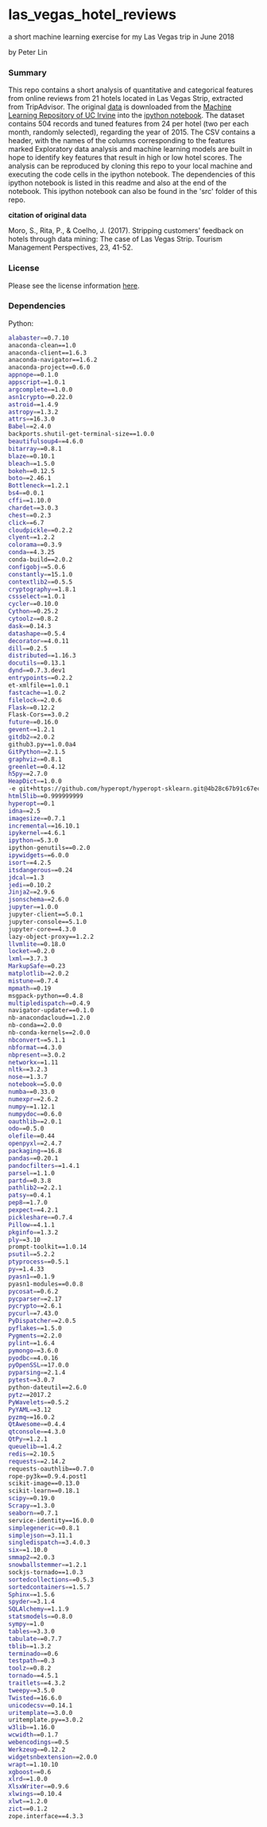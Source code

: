 # las_vegas_hotel_reviews
a short machine learning exercise for my Las Vegas trip in June 2018

by Peter Lin

### Summary

This repo contains a short analysis of quantitative and categorical features from online reviews from 21 hotels located in Las Vegas Strip, extracted from TripAdvisor. The original [data](http://archive.ics.uci.edu/ml/machine-learning-databases/00397/LasVegasTripAdvisorReviews-Dataset.csv) is downloaded from the [Machine Learning Repository of UC Irvine](http://archive.ics.uci.edu/ml/datasets/Las+Vegas+Strip) into the [ipython notebook](https://github.com/peter0083/las_vegas_hotel_reviews/blob/master/src/vegas_trip_analysis.ipynb). The dataset contains 504 records and tuned features from
24 per hotel (two per each month, randomly selected), regarding the year of 2015. The CSV contains a header, with the names of the columns corresponding to the features marked Exploratory data analysis and machine learning models are built in hope to identify key features that result in high or low hotel scores. The analysis can be reproduced by cloning this repo to your local machine and executing the code cells in the ipython notebook. The dependencies of this ipython notebook is listed in this readme and also at the end of the notebook. This ipython notebook can also be found in the 'src' folder of this repo.

**citation of original data**

Moro, S., Rita, P., & Coelho, J. (2017). Stripping customers' feedback on hotels through data mining: The case of Las Vegas Strip. Tourism Management Perspectives, 23, 41-52.

### License

Please see the license information [here](https://github.com/peter0083/las_vegas_hotel_reviews/blob/master/LICENSE).

### Dependencies

Python:

```bash
alabaster==0.7.10
anaconda-clean==1.0
anaconda-client==1.6.3
anaconda-navigator==1.6.2
anaconda-project==0.6.0
appnope==0.1.0
appscript==1.0.1
argcomplete==1.0.0
asn1crypto==0.22.0
astroid==1.4.9
astropy==1.3.2
attrs==16.3.0
Babel==2.4.0
backports.shutil-get-terminal-size==1.0.0
beautifulsoup4==4.6.0
bitarray==0.8.1
blaze==0.10.1
bleach==1.5.0
bokeh==0.12.5
boto==2.46.1
Bottleneck==1.2.1
bs4==0.0.1
cffi==1.10.0
chardet==3.0.3
chest==0.2.3
click==6.7
cloudpickle==0.2.2
clyent==1.2.2
colorama==0.3.9
conda==4.3.25
conda-build==2.0.2
configobj==5.0.6
constantly==15.1.0
contextlib2==0.5.5
cryptography==1.8.1
cssselect==1.0.1
cycler==0.10.0
Cython==0.25.2
cytoolz==0.8.2
dask==0.14.3
datashape==0.5.4
decorator==4.0.11
dill==0.2.5
distributed==1.16.3
docutils==0.13.1
dynd==0.7.3.dev1
entrypoints==0.2.2
et-xmlfile==1.0.1
fastcache==1.0.2
filelock==2.0.6
Flask==0.12.2
Flask-Cors==3.0.2
future==0.16.0
gevent==1.2.1
gitdb2==2.0.2
github3.py==1.0.0a4
GitPython==2.1.5
graphviz==0.8.1
greenlet==0.4.12
h5py==2.7.0
HeapDict==1.0.0
-e git+https://github.com/hyperopt/hyperopt-sklearn.git@4b28c67b91c67ecea32bc27d64c15b2635991336#egg=hpsklearn
html5lib==0.999999999
hyperopt==0.1
idna==2.5
imagesize==0.7.1
incremental==16.10.1
ipykernel==4.6.1
ipython==5.3.0
ipython-genutils==0.2.0
ipywidgets==6.0.0
isort==4.2.5
itsdangerous==0.24
jdcal==1.3
jedi==0.10.2
Jinja2==2.9.6
jsonschema==2.6.0
jupyter==1.0.0
jupyter-client==5.0.1
jupyter-console==5.1.0
jupyter-core==4.3.0
lazy-object-proxy==1.2.2
llvmlite==0.18.0
locket==0.2.0
lxml==3.7.3
MarkupSafe==0.23
matplotlib==2.0.2
mistune==0.7.4
mpmath==0.19
msgpack-python==0.4.8
multipledispatch==0.4.9
navigator-updater==0.1.0
nb-anacondacloud==1.2.0
nb-conda==2.0.0
nb-conda-kernels==2.0.0
nbconvert==5.1.1
nbformat==4.3.0
nbpresent==3.0.2
networkx==1.11
nltk==3.2.3
nose==1.3.7
notebook==5.0.0
numba==0.33.0
numexpr==2.6.2
numpy==1.12.1
numpydoc==0.6.0
oauthlib==2.0.1
odo==0.5.0
olefile==0.44
openpyxl==2.4.7
packaging==16.8
pandas==0.20.1
pandocfilters==1.4.1
parsel==1.1.0
partd==0.3.8
pathlib2==2.2.1
patsy==0.4.1
pep8==1.7.0
pexpect==4.2.1
pickleshare==0.7.4
Pillow==4.1.1
pkginfo==1.3.2
ply==3.10
prompt-toolkit==1.0.14
psutil==5.2.2
ptyprocess==0.5.1
py==1.4.33
pyasn1==0.1.9
pyasn1-modules==0.0.8
pycosat==0.6.2
pycparser==2.17
pycrypto==2.6.1
pycurl==7.43.0
PyDispatcher==2.0.5
pyflakes==1.5.0
Pygments==2.2.0
pylint==1.6.4
pymongo==3.6.0
pyodbc==4.0.16
pyOpenSSL==17.0.0
pyparsing==2.1.4
pytest==3.0.7
python-dateutil==2.6.0
pytz==2017.2
PyWavelets==0.5.2
PyYAML==3.12
pyzmq==16.0.2
QtAwesome==0.4.4
qtconsole==4.3.0
QtPy==1.2.1
queuelib==1.4.2
redis==2.10.5
requests==2.14.2
requests-oauthlib==0.7.0
rope-py3k==0.9.4.post1
scikit-image==0.13.0
scikit-learn==0.18.1
scipy==0.19.0
Scrapy==1.3.0
seaborn==0.7.1
service-identity==16.0.0
simplegeneric==0.8.1
simplejson==3.11.1
singledispatch==3.4.0.3
six==1.10.0
smmap2==2.0.3
snowballstemmer==1.2.1
sockjs-tornado==1.0.3
sortedcollections==0.5.3
sortedcontainers==1.5.7
Sphinx==1.5.6
spyder==3.1.4
SQLAlchemy==1.1.9
statsmodels==0.8.0
sympy==1.0
tables==3.3.0
tabulate==0.7.7
tblib==1.3.2
terminado==0.6
testpath==0.3
toolz==0.8.2
tornado==4.5.1
traitlets==4.3.2
tweepy==3.5.0
Twisted==16.6.0
unicodecsv==0.14.1
uritemplate==3.0.0
uritemplate.py==3.0.2
w3lib==1.16.0
wcwidth==0.1.7
webencodings==0.5
Werkzeug==0.12.2
widgetsnbextension==2.0.0
wrapt==1.10.10
xgboost==0.6
xlrd==1.0.0
XlsxWriter==0.9.6
xlwings==0.10.4
xlwt==1.2.0
zict==0.1.2
zope.interface==4.3.3
```
